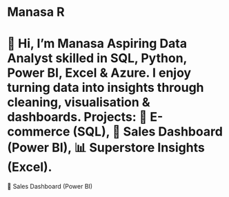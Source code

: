 # Manasa R
# 👋 Hi, I’m Manasa  Aspiring Data Analyst  skilled in SQL, Python, Power BI, Excel &amp; Azure. I enjoy turning data into insights through cleaning, visualisation &amp; dashboards. Projects: 🛒 E-commerce (SQL), 🏢 Sales Dashboard (Power BI), 📊 Superstore Insights (Excel).  

🏢 Sales Dashboard (Power BI)
 
